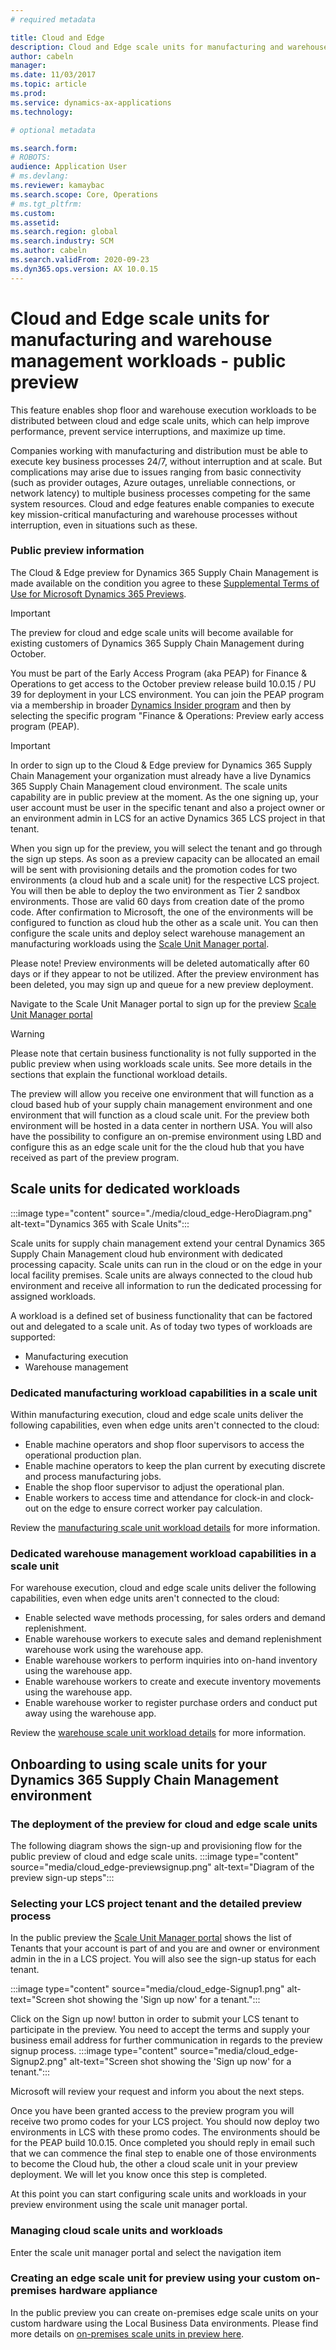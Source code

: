 ```yaml
---
# required metadata

title: Cloud and Edge
description: Cloud and Edge scale units for manufacturing and warehouse management workloads
author: cabeln
manager: 
ms.date: 11/03/2017
ms.topic: article
ms.prod: 
ms.service: dynamics-ax-applications
ms.technology: 

# optional metadata

ms.search.form: 
# ROBOTS: 
audience: Application User
# ms.devlang: 
ms.reviewer: kamaybac
ms.search.scope: Core, Operations
# ms.tgt_pltfrm: 
ms.custom: 
ms.assetid:
ms.search.region: global
ms.search.industry: SCM
ms.author: cabeln
ms.search.validFrom: 2020-09-23
ms.dyn365.ops.version: AX 10.0.15
---
```

 
# Cloud and Edge scale units for manufacturing and warehouse management workloads - public preview

This feature enables shop floor and warehouse execution workloads to be distributed between cloud and edge scale units, which can help improve performance, prevent service interruptions, and maximize up time.

Companies working with manufacturing and distribution must be able to execute key business processes 24/7, without interruption and at scale. But complications may arise due to issues ranging from basic connectivity (such as provider outages, Azure outages, unreliable connections, or network latency) to multiple business processes competing for the same system resources. Cloud and edge features enable companies to execute key mission-critical manufacturing and warehouse processes without interruption, even in situations such as these.

### Public preview information

The Cloud & Edge preview for Dynamics 365 Supply Chain Management is made available on the condition you agree to these [Supplemental Terms of Use for Microsoft Dynamics 365 Previews](https://go.microsoft.com/fwlink/?linkid=2105274).

> [!IMPORTANT]
> The preview for cloud and edge scale units will become available for existing customers of Dynamics 365 Supply Chain Management during October.
>
>You must be part of the Early Access Program (aka PEAP) for Finance & Operations to get access to the October preview release build 10.0.15 / PU 39 for deployment in your LCS environment. You can join the PEAP program via a membership in broader  [Dynamics Insider program](https://experience.dynamics.com/insider) and then by selecting the specific program "Finance & Operations: Preview early access program (PEAP).

> [!IMPORTANT]
> In order to sign up to the Cloud & Edge preview for Dynamics 365 Supply Chain Management your organization must already have a live Dynamics 365 Supply Chain Management cloud environment.
> The scale units capability are in public preview at the moment.
As the one signing up, your user account must be user in the specific tenant and also a project owner or an environment admin in LCS for an active Dynamics 365 LCS project in that tenant.
>
> When you  sign up for the preview, you will select the tenant and go through the sign up steps. As soon as a preview capacity can be allocated an email will be sent with provisioning details and the promotion codes for two environments (a cloud hub and a scale unit) for the respective LCS project. You will then be able to deploy the two environment as Tier 2 sandbox environments. Those are valid 60 days from creation date of the promo code.
>After confirmation to Microsoft, the one of the environments will be configured to function as cloud hub the other as a scale unit. You can then configure the scale units and deploy select warehouse management an manufacturing workloads using the [Scale Unit Manager portal](https://SUM.DYNAMICS.COM).
>
>Please note! Preview environments will be deleted automatically after 60 days or if they appear to not be utilized. After the preview environment has been deleted, you may sign up and queue for a new preview deployment.
>
>Navigate to the Scale Unit Manager portal to sign up for the preview [Scale Unit Manager portal](https://SUM.DYNAMICS.COM)

> [!WARNING]
> Please note that certain business functionality is not fully supported in the public preview when using workloads scale units. See more details in the sections that explain the functional workload details.

The preview will allow you receive one environment that will function as a cloud based hub of your supply chain management environment and one environment that will function as a cloud scale unit. For the preview both environment will be hosted in a data center in northern USA.
You will also have the possibility to configure an on-premise environment using LBD and configure this as an edge scale unit for the the cloud hub that you have received as part of the preview program.

## Scale units for dedicated workloads

:::image type="content" source="./media/cloud_edge-HeroDiagram.png" alt-text="Dynamics 365 with Scale Units":::

Scale units for supply chain management extend your central Dynamics 365 Supply Chain Management cloud hub environment with dedicated processing capacity. Scale units can run in the cloud or on the edge in your local facility premises. Scale units are always connected to the cloud hub environment and receive all information to run the dedicated processing for assigned workloads.

A workload is a defined set of business functionality that can be factored out and delegated to a scale unit. As of today two types of workloads are supported:

- Manufacturing execution
- Warehouse management

### Dedicated manufacturing workload capabilities in a scale unit

Within manufacturing execution, cloud and edge scale units deliver the following capabilities, even when edge units aren't connected to the cloud:

- Enable machine operators and shop floor supervisors to access the operational production plan.
- Enable machine operators to keep the plan current by executing discrete and process manufacturing jobs.
- Enable the shop floor supervisor to adjust the operational plan.
- Enable workers to access time and attendance for clock-in and clock-out on the edge to ensure correct worker pay calculation.

Review the [manufacturing scale unit workload details](cloud_edge-workload-manufacturing.md) for more information.

### Dedicated warehouse management workload capabilities in a scale unit

For warehouse execution, cloud and edge scale units deliver the following capabilities, even when edge units aren't connected to the cloud:

- Enable selected wave methods processing, for sales orders and demand replenishment.
- Enable warehouse workers to execute sales and demand replenishment warehouse work using the warehouse app.
- Enable warehouse workers to perform inquiries into on-hand inventory using the warehouse app.
- Enable warehouse workers to create and execute inventory movements using the warehouse app.
- Enable warehouse worker to register purchase orders and conduct put away using the warehouse app.

Review the [warehouse scale unit workload details](cloud_edge-workload-warehousing.md) for more information.

## Onboarding to using scale units for your Dynamics 365  Supply Chain Management environment

### The deployment of the preview for cloud and edge scale units

The following diagram shows the sign-up and provisioning flow for the public preview of cloud and edge scale units.
:::image type="content" source="media/cloud_edge-previewsignup.png" alt-text="Diagram of the preview sign-up steps":::

### Selecting your LCS project tenant and the detailed preview process

In the public preview the [Scale Unit Manager portal](https://SUM.DYNAMICS.COM) shows the list of Tenants that your account is part of and you are and owner or environment admin in the in a LCS project.
You will also see the sign-up status for each tenant.

:::image type="content" source="media/cloud_edge-Signup1.png" alt-text="Screen shot showing the 'Sign up now' for a tenant.":::

Click on the Sign up now! button in order to submit your LCS tenant to participate in the preview. You need to accept the terms and supply your business email address for further communication in regards to the preview signup process.
:::image type="content" source="media/cloud_edge-Signup2.png" alt-text="Screen shot showing the 'Sign up now' for a tenant.":::  

Microsoft will review your request and inform you about the next steps.  

Once you have been granted access to the preview program you will receive two promo codes for your LCS project. You should now deploy two environments in LCS with these promo codes. The environments should be for the PEAP build 10.0.15. Once completed you should reply in email such that we can commence the final step to enable one of those environments to become the Cloud hub, the other a cloud scale unit in your preview deployment. We will let you know once this step is completed.

At this point you can start configuring scale units and workloads in your preview environment using the scale unit manager portal.

### Managing cloud scale units and workloads
Enter the scale unit manager portal and select the navigation item 

### Creating an edge scale unit for preview using your custom on-premises hardware appliance
  
In the public preview you can create on-premises edge scale units on your custom hardware using the Local Business Data environments.
Please find more details on [on-premises scale units in preview here](cloud_edge-EdgeScaleUnitsUsingLBD.md).

